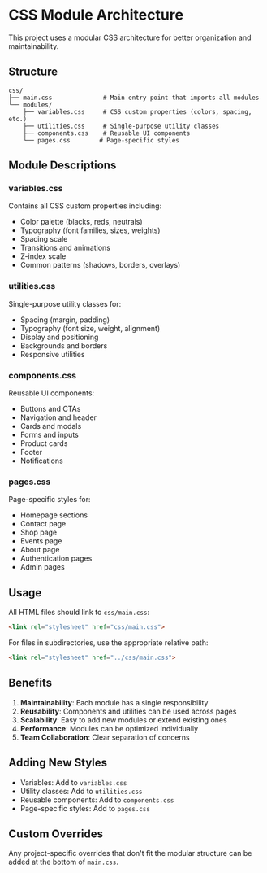 # CSS Module Architecture

This project uses a modular CSS architecture for better organization and maintainability.

## Structure

```
css/
├── main.css              # Main entry point that imports all modules
└── modules/
    ├── variables.css     # CSS custom properties (colors, spacing, etc.)
    ├── utilities.css     # Single-purpose utility classes
    ├── components.css    # Reusable UI components
    └── pages.css        # Page-specific styles
```

## Module Descriptions

### variables.css
Contains all CSS custom properties including:
- Color palette (blacks, reds, neutrals)
- Typography (font families, sizes, weights)
- Spacing scale
- Transitions and animations
- Z-index scale
- Common patterns (shadows, borders, overlays)

### utilities.css
Single-purpose utility classes for:
- Spacing (margin, padding)
- Typography (font size, weight, alignment)
- Display and positioning
- Backgrounds and borders
- Responsive utilities

### components.css
Reusable UI components:
- Buttons and CTAs
- Navigation and header
- Cards and modals
- Forms and inputs
- Product cards
- Footer
- Notifications

### pages.css
Page-specific styles for:
- Homepage sections
- Contact page
- Shop page
- Events page
- About page
- Authentication pages
- Admin pages

## Usage

All HTML files should link to `css/main.css`:

```html
<link rel="stylesheet" href="css/main.css">
```

For files in subdirectories, use the appropriate relative path:
```html
<link rel="stylesheet" href="../css/main.css">
```

## Benefits

1. **Maintainability**: Each module has a single responsibility
2. **Reusability**: Components and utilities can be used across pages
3. **Scalability**: Easy to add new modules or extend existing ones
4. **Performance**: Modules can be optimized individually
5. **Team Collaboration**: Clear separation of concerns

## Adding New Styles

- Variables: Add to `variables.css`
- Utility classes: Add to `utilities.css`
- Reusable components: Add to `components.css`
- Page-specific styles: Add to `pages.css`

## Custom Overrides

Any project-specific overrides that don't fit the modular structure can be added at the bottom of `main.css`.